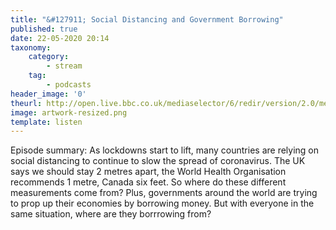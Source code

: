 ```yaml
---
title: "&#127911; Social Distancing and Government Borrowing"
published: true
date: 22-05-2020 20:14
taxonomy:
    category:
        - stream
    tag:
        - podcasts
header_image: '0'
theurl: http://open.live.bbc.co.uk/mediaselector/6/redir/version/2.0/mediaset/audio-nondrm-download/proto/http/vpid/p08d8r9b.mp3
image: artwork-resized.png
template: listen
--- 
```

Episode summary: As lockdowns start to lift, many countries are relying on social distancing to continue to slow the spread of coronavirus. The UK says we should stay 2 metres apart, the World Health Organisation recommends 1 metre, Canada six feet. So where do these different measurements come from? Plus, governments around the world are trying to prop up their economies by borrowing money. But with everyone in the same situation, where are they borrrowing from?
